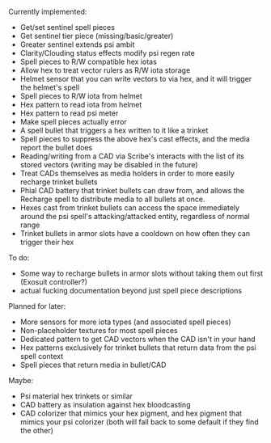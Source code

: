 Currently implemented:
- Get/set sentinel spell pieces
- Get sentinel tier piece (missing/basic/greater)
- Greater sentinel extends psi ambit
- Clarity/Clouding status effects modify psi regen rate
- Spell pieces to R/W compatible hex iotas
- Allow hex to treat vector rulers as R/W iota storage
- Helmet sensor that you can write vectors to via hex, and it will trigger the helmet's spell
- Spell pieces to R/W iota from helmet
- Hex pattern to read iota from helmet
- Hex pattern to read psi meter
- Make spell pieces actually error
- A spell bullet that triggers a hex written to it like a trinket
- Spell pieces to suppress the above hex's cast effects, and the media report the bullet does
- Reading/writing from a CAD via Scribe's interacts with the list of its stored vectors (writing may be disabled in the future)
- Treat CADs themselves as media holders in order to more easily recharge trinket bullets
- Phial CAD battery that trinket bullets can draw from, and allows the Recharge spell to distribute media to all bullets at once.
- Hexes cast from trinket bullets can access the space immediately around the psi spell's attacking/attacked entity, regardless of normal range
- Trinket bullets in armor slots have a cooldown on how often they can trigger their hex

To do:
- Some way to recharge bullets in armor slots without taking them out first (Exosuit controller?)
- actual fucking documentation beyond just spell piece descriptions

Planned for later:
- More sensors for more iota types (and associated spell pieces)
- Non-placeholder textures for most spell pieces
- Dedicated pattern to get CAD vectors when the CAD isn't in your hand
- Hex patterns exclusively for trinket bullets that return data from the psi spell context
- Spell pieces that return media in bullet/CAD

Maybe:
- Psi material hex trinkets or similar
- CAD battery as insulation against hex bloodcasting
- CAD colorizer that mimics your hex pigment, and hex pigment that mimics your psi colorizer (both will fall back to some default if they find the other)